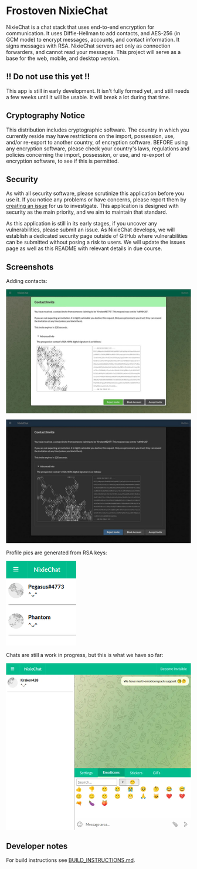 # Frostoven NixieChat

NixieChat is a chat stack that uses end-to-end encryption for communication. It
uses Diffie-Hellman to add contacts, and AES-256 (in GCM mode) to encrypt
messages, accounts, and contact information. It signs messages with RSA.
NixieChat servers act only as connection forwarders, and cannot read your
messages. This project will serve as a base for the web, mobile, and desktop
version.

## !! Do not use this yet !!

This app is still in early development. It isn't fully formed yet, and still
needs a few weeks until it will be usable. It will break a lot during that
time.

## Cryptography Notice

This distribution includes cryptographic software. The country in which you
currently reside may have restrictions on the import, possession, use, and/or
re-export to another country, of encryption software. BEFORE using any
encryption software, please check your country's laws, regulations and policies
concerning the import, possession, or use, and re-export of encryption
software, to see if this is permitted.

## Security

As with all security software, please scrutinize this application before you
use it. If you notice any problems or have concerns, please report them by
[creating an issue](https://github.com/frostoven/NixieChat/issues/new)
for us to investigate. This application is designed with security as the main
priority, and we aim to maintain that standard.

As this application is still in its early stages, if you uncover any
vulnerabilities, please submit an issue. As NixieChat develops, we will
establish a dedicated security page outside of GitHub where vulnerabilities can
be submitted without posing a risk to users. We will update the issues page as
well as this README with relevant details in due course.

## Screenshots

Adding contacts:

![preview](preview_light.jpg)

![preview](preview_dark.jpg)

Profile pics are generated from RSA keys:

![preview](preview_profile.png)

Chats are still a work in progress, but this is what we have so far:

![preview](chat.webp)

## Developer notes

For build instructions see [BUILD_INSTRUCTIONS.md](BUILD_INSTRUCTIONS.md).
